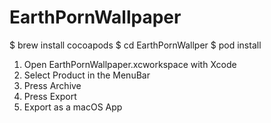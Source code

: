 # EarthPornWallpaper

$ brew install cocoapods
$ cd EarthPornWallper
$ pod install

1. Open EarthPornWallpaper.xcworkspace with Xcode 
2. Select Product in the MenuBar
3. Press Archive
4. Press Export
5. Export as a macOS App
